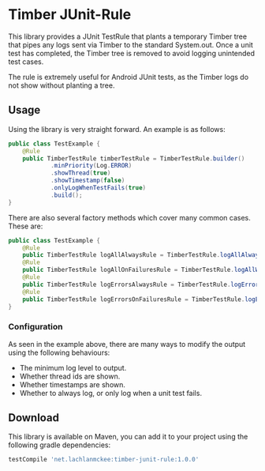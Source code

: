 # Timber JUnit-Rule

This library provides a JUnit TestRule that plants a temporary Timber tree that pipes any logs sent via Timber to the standard System.out. Once a unit test has completed, the Timber tree is removed to avoid logging unintended test cases.

The rule is extremely useful for Android JUnit tests, as the Timber logs do not show without planting a tree.

## Usage
Using the library is very straight forward. An example is as follows:

```java
public class TestExample {
    @Rule
    public TimberTestRule timberTestRule = TimberTestRule.builder()
            .minPriority(Log.ERROR)
            .showThread(true)
            .showTimestamp(false)
            .onlyLogWhenTestFails(true)
            .build();
}
```

There are also several factory methods which cover many common cases. These are:

```java
public class TestExample {
    @Rule
    public TimberTestRule logAllAlwaysRule = TimberTestRule.logAllAlways();
    @Rule
    public TimberTestRule logAllOnFailuresRule = TimberTestRule.logAllWhenTestFails();
    @Rule
    public TimberTestRule logErrorsAlwaysRule = TimberTestRule.logErrorsAlways();
    @Rule
    public TimberTestRule logErrorsOnFailuresRule = TimberTestRule.logErrorsWhenTestFails();
}
```

### Configuration
As seen in the example above, there are many ways to modify the output using the following behaviours:
- The minimum log level to output.
- Whether thread ids are shown.
- Whether timestamps are shown.
- Whether to always log, or only log when a unit test fails.

## Download
This library is available on Maven, you can add it to your project using the following gradle dependencies:

```gradle
testCompile 'net.lachlanmckee:timber-junit-rule:1.0.0'
```
